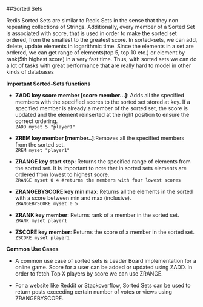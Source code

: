##Sorted Sets

Redis Sorted Sets are similar to Redis Sets in the sense that they non repeating collections of Strings. Additionally, every member of a Sorted Set is associated with score, that is used in order to make the sorted set ordered, from the smallest to the greatest score. In sorted-sets, we can add, delete, update elements in logarithmic time. Since the elements in a set are ordered, we can get range of elements(top 5, top 10 etc.) or element by rank(5th highest score) in a very fast time. Thus, with sorted sets we can do a lot of tasks with great performance that are really hard to model in other kinds of databases 

__Important Sorted-Sets functions__
    
* __ZADD key score member [score member...]__: Adds all the specified members with the specified scores to the sorted set stored at key. If a specified member is already a member of the sorted set, the score is updated and the element reinserted at the right position to ensure the correct ordering.   
`ZADD myset 5 "player1"`

* __ZREM key member [member..]__:Removes all the specified members from the sorted set.  
`ZREM myset "player1"`

* __ZRANGE key start stop__: Returns the specified range of elements from the sorted set. It is important to note that in sorted sets elements are ordered from lowest to highest score.  
`ZRANGE myset 0 4 #returns the members with four lowest scores`

* __ZRANGEBYSCORE key min max__: Returns all the elements in the sorted with a score between min and max (inclusive).  
`ZRANGEBYSCORE myset 0 5`

* __ZRANK key member__: Returns rank of a member in the sorted set.  
`ZRANK myset player1`

* __ZSCORE key member__: Returns the score of a member in the sorted set.  
`ZSCORE myset player1`

__Common Use Cases__

* A common use case of sorted sets is Leader Board implementation for a online game. Score for a user can be added or updated using ZADD. In order to fetch Top X players by score we can use ZRANGE.

* For a website like Reddit or Stackoverflow, Sorted Sets can be used to return posts exceeding certain number of votes or views using ZRANGEBYSCORE.


